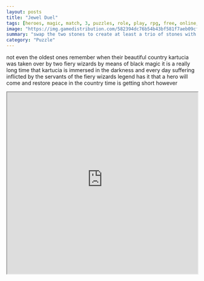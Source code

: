 ```yaml
---
layout: posts
title: "Jewel Duel"
tags: [heroes, magic, match, 3, puzzles, role, play, rpg, free, online, games, oyna, game, free, games, play, play, games]
image: "https://img.gamedistribution.com/582394dc76b54b43bf581f7aeb09cfad-1280x550.jpeg"
summary: "swap the two stones to create at least a trio of stones with the same symbols defeat all enemies by your deftness and tricks and free the country from suffering  free online games oyna game free games play play games"
category: "Puzzle"
---
```


not even the oldest ones remember when their beautiful country kartucia was taken over by two fiery wizards by means of black magic it is a really long time that kartucia is immersed in the darkness and every day suffering inflicted by the servants of the fiery wizards legend has it that a hero will come and restore peace in the country time is getting short however

<iframe width="100%" height="480px;" src="https://html5.gamedistribution.com/582394dc76b54b43bf581f7aeb09cfad/"></iframe>
